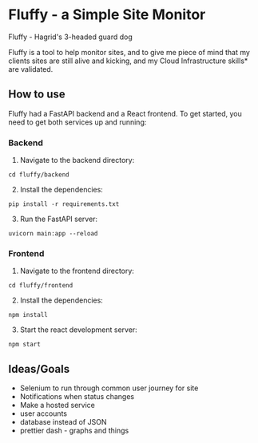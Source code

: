 # Fluffy - a Simple Site Monitor

Fluffy - Hagrid's 3-headed guard dog


Fluffy is a tool to help monitor sites, and to give me piece of mind that my clients sites are still alive and kicking, and my Cloud Infrastructure skills* are validated.

## How to use

Fluffy had a FastAPI backend and a React frontend. To get started, you need to get both services up and running:

### Backend

1. Navigate to the backend directory:

`cd fluffy/backend`

2. Install the dependencies:

`pip install -r requirements.txt`

3. Run the FastAPI server:

`uvicorn main:app --reload`


### Frontend

1. Navigate to the frontend directory:

`cd fluffy/frontend`

2. Install the dependencies:

`npm install`

3. Start the react development server:

`npm start`


## Ideas/Goals
- Selenium to run through common user journey for site
- Notifications when status changes
- Make a hosted service
- user accounts
- database instead of JSON
- prettier dash - graphs and things